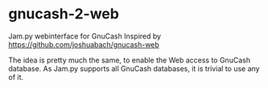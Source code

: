 gnucash-2-web
=============

Jam.py webinterface for GnuCash 
Inspired by https://github.com/joshuabach/gnucash-web

The idea is pretty much the same, to enable the Web access to GnuCash database. As Jam.py supports all GnuCash databases, it is trivial to use any of it.

